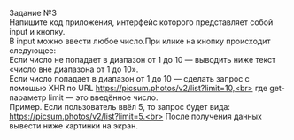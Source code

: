 Задание №3<br>
Напишите код приложения, интерфейс которого представляет собой input и кнопку.<br>
В input можно ввести любое число.При клике на кнопку происходит следующее:<br>
Если число не попадает в диапазон от 1 до 10 — выводить ниже текст «число вне диапазона от 1 до 10».<br>
Если число попадает в диапазон от 1 до 10 — сделать запрос c помощью XHR по URL https://picsum.photos/v2/list?limit=10,<br>
где get-параметр limit — это введённое число.<br>
Пример. Если пользователь ввёл 5, то запрос будет вида: https://picsum.photos/v2/list?limit=5.<br>
После получения данных вывести ниже картинки на экран.
